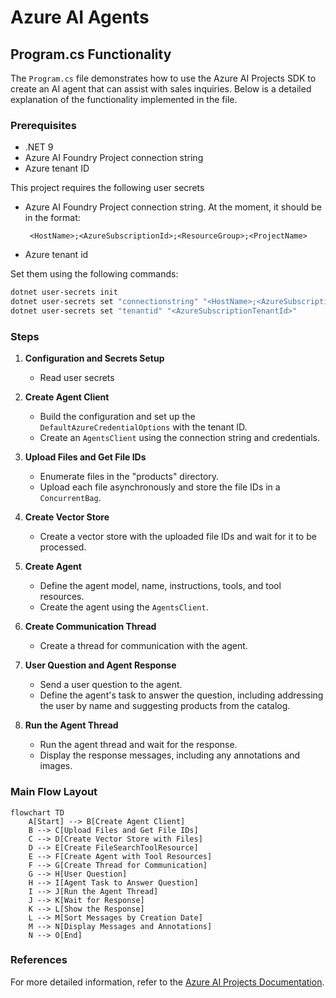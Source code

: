 # Azure AI Agents

## Program.cs Functionality

The `Program.cs` file demonstrates how to use the Azure AI Projects SDK to create an AI agent that can assist with sales inquiries. Below is a detailed explanation of the functionality implemented in the file.

### Prerequisites
- .NET 9
- Azure AI Foundry Project connection string
- Azure tenant ID

This project requires the following user secrets
- Azure AI Foundry Project connection string.
  At the moment, it should be in the format:

  ```  
   <HostName>;<AzureSubscriptionId>;<ResourceGroup>;<ProjectName> 
  ```

- Azure tenant id

Set them using the following commands:

```bash
dotnet user-secrets init
dotnet user-secrets set "connectionstring" "<HostName>;<AzureSubscriptionId>;<ResourceGroup>;<ProjectName>"
dotnet user-secrets set "tenantid" "<AzureSubscriptionTenantId>"
```

### Steps

1. **Configuration and Secrets Setup**
   - Read user secrets
     
2. **Create Agent Client**
   - Build the configuration and set up the `DefaultAzureCredentialOptions` with the tenant ID.
   - Create an `AgentsClient` using the connection string and credentials.

3. **Upload Files and Get File IDs**
   - Enumerate files in the "products" directory.
   - Upload each file asynchronously and store the file IDs in a `ConcurrentBag`.

4. **Create Vector Store**
   - Create a vector store with the uploaded file IDs and wait for it to be processed.

5. **Create Agent**
   - Define the agent model, name, instructions, tools, and tool resources.
   - Create the agent using the `AgentsClient`.

6. **Create Communication Thread**
   - Create a thread for communication with the agent.

7. **User Question and Agent Response**
   - Send a user question to the agent.
   - Define the agent's task to answer the question, including addressing the user by name and suggesting products from the catalog.

8. **Run the Agent Thread**
   - Run the agent thread and wait for the response.
   - Display the response messages, including any annotations and images.

### Main Flow Layout

```mermaid
flowchart TD
    A[Start] --> B[Create Agent Client]
    B --> C[Upload Files and Get File IDs]
    C --> D[Create Vector Store with Files]
    D --> E[Create FileSearchToolResource]
    E --> F[Create Agent with Tool Resources]
    F --> G[Create Thread for Communication]
    G --> H[User Question]
    H --> I[Agent Task to Answer Question]
    I --> J[Run the Agent Thread]
    J --> K[Wait for Response]
    K --> L[Show the Response]
    L --> M[Sort Messages by Creation Date]
    M --> N[Display Messages and Annotations]
    N --> O[End]
```

### References
For more detailed information, refer to the [Azure AI Projects Documentation](https://learn.microsoft.com/en-us/dotnet/api/overview/azure/ai.projects-readme?context=%2Fazure%2Fai-services%2Fagents%2Fcontext%2Fcontext&view=azure-dotnet-preview).



